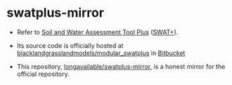 # swatplus-mirror

- Refer to [Soil and Water Assessment Tool Plus] ([SWAT+]).

- Its source code is officially hosted at [blacklandgrasslandmodels/modular_swatplus] in [Bitbucket]

- This repository, [longavailable/swatplus-mirror], is a honest mirror for the official repository.

[Soil and Water Assessment Tool Plus]: https://swat.tamu.edu/software/plus/
[SWAT+]: https://swat.tamu.edu/software/plus/
[blacklandgrasslandmodels/modular_swatplus]: https://bitbucket.org/blacklandgrasslandmodels/modular_swatplus
[Bitbucket]: https://bitbucket.org
[longavailable/swatplus-mirror]: https://github.com/longavailable/swatplus-mirror/tree/swatplus
